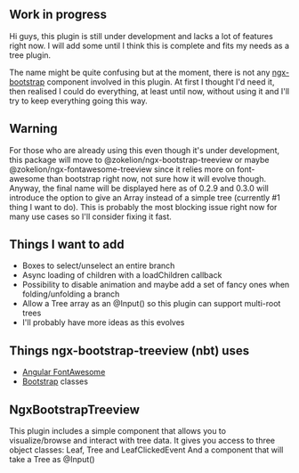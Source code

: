 ## Work in progress

Hi guys, this plugin is still under development and lacks a lot of features right now.
I will add some until I think this is complete and fits my needs as a tree plugin.

The name might be quite confusing but at the moment, there is not any [ngx-bootstrap](https://www.npmjs.com/package/ngx-bootstrap) component involved in this plugin.
At first I thought I'd need it, then realised I could do everything, at least until now, without using it and I'll try to keep everything going this way.

## Warning

For those who are already using this even though it's under development, this package will move to @zokelion/ngx-bootstrap-treeview or maybe @zokelion/ngx-fontawesome-treeview since it relies more on font-awesome than bootstrap right now, not sure how it will evolve though. Anyway, the final name will be displayed here as of 0.2.9 and 0.3.0 will introduce the option to give an Array<Tree> instead of a simple tree (currently #1 thing I want to do). This is probably the most blocking issue right now for many use cases so I'll consider fixing it fast.

## Things I want to add

-   Boxes to select/unselect an entire branch
-   Async loading of children with a loadChildren callback
-   Possibility to disable animation and maybe add a set of fancy ones when folding/unfolding a branch
-   Allow a Tree array as an @Input() so this plugin can support multi-root trees
-   I'll probably have more ideas as this evolves

## Things ngx-bootstrap-treeview (nbt) uses

-   [Angular FontAwesome](https://github.com/FortAwesome/angular-fontawesome)
-   [Bootstrap](https://getbootstrap.com/) classes

## NgxBootstrapTreeview

This plugin includes a simple component that allows you to visualize/browse and interact with tree data.
It gives you access to three object classes: Leaf, Tree and LeafClickedEvent
And a component that will take a Tree as @Input()

